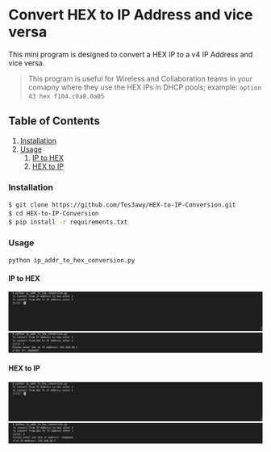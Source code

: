 # Convert HEX to IP Address and vice versa

This mini program is designed to convert a HEX IP to a v4 IP Address and vice versa.

> This program is useful for Wireless and Collaboration teams in your comapny where they use the HEX IPs in DHCP pools; example: `option 43 hex f104.c0a8.0a05`

## Table of Contents

1. [Installation](#installation)
2. [Usage](#usage)
   1. [IP to HEX](#ip-to-hex)
   2. [HEX to IP](#hex-to-ip)

### Installation

```bash
$ git clone https://github.com/Tes3awy/HEX-to-IP-Conversion.git
$ cd HEX-to-IP-Conversion
$ pip install -r requirements.txt
```

### Usage

```python3
python ip_addr_to_hex_conversion.py
```

#### IP to HEX

![1](assets/1.png)
![2](assets/2.png)

#### HEX to IP

![3](assets/3.png)
![4](assets/4.png)
